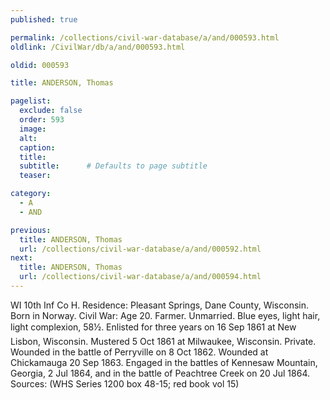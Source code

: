 ```yaml
---
published: true

permalink: /collections/civil-war-database/a/and/000593.html
oldlink: /CivilWar/db/a/and/000593.html

oldid: 000593

title: ANDERSON, Thomas

pagelist:
  exclude: false
  order: 593
  image: 
  alt:
  caption:
  title:
  subtitle:      # Defaults to page subtitle
  teaser:

category: 
  - A 
  - AND

previous:
  title: ANDERSON, Thomas
  url: /collections/civil-war-database/a/and/000592.html  
next:
  title: ANDERSON, Thomas
  url: /collections/civil-war-database/a/and/000594.html   
---
```

WI 10th Inf Co H. Residence: Pleasant Springs, Dane County, Wisconsin. Born in Norway. Civil War: Age 20. Farmer. Unmarried. Blue eyes, light hair, light complexion, 5&#146;8&frac12;&#148;. Enlisted for three years on 16 Sep 1861 at New Lisbon, Wisconsin. Mustered 5 Oct 1861 at Milwaukee, Wisconsin. Private. Wounded in the battle of Perryville on 8 Oct 1862. Wounded at Chickamauga 20 Sep 1863. Engaged in the battles of Kennesaw Mountain, Georgia, 2 Jul 1864, and in the battle of Peachtree Creek on 20 Jul 1864. Sources: (WHS Series 1200 box 48-15; red book vol 15)